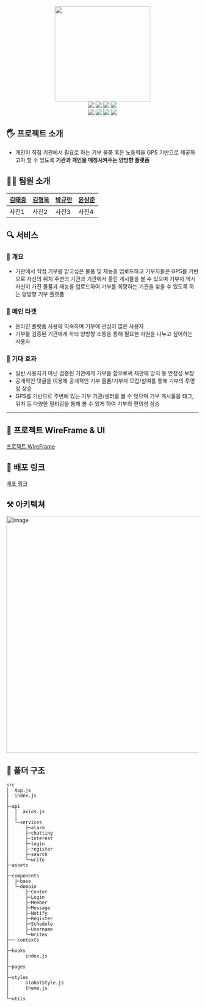 <div align="center">
<img src="https://user-images.githubusercontent.com/59253551/146976174-ecf103c2-a138-4a32-a371-2f98f43eef7e.png" width="250px" height="250px"/>
</div>
  <div align="center">
<img src="https://img.shields.io/badge/React-17.0.2-blue.svg"/>
<img src="https://img.shields.io/badge/React_Router_Dom-6.0.2-red.svg"/>
<img src="https://img.shields.io/badge/styled_components-5.3.3-dd6f93.svg"/>
<img src="https://img.shields.io/badge/MUI-5.2.2-007FFF.svg"/>
<br/>
  <img src="https://img.shields.io/badge/craco-6.4.2-9a9c9e.svg"/>
<img src="https://img.shields.io/badge/yarn-1.22.10-25799F.svg"/>
  <img src="https://img.shields.io/badge/ESLint-7.43.0-9F94DA.svg"/>
  <img src="https://img.shields.io/badge/Prettier-2.5.0-F7B93E.svg"/>
</div>

## 🖐 프로젝트 소개

- 개인이 직접 기관에서 필요로 하는 기부 물품 혹은 노동력을 GPS 기반으로 제공하고자 할 수 있도록 **기관과 개인을 매칭시켜주는 양방향 플랫폼**

## 👨‍💻 팀원 소개

| [김태중](https://github.com/te-ing) | [김형욱](https://github.com/khw970421) | [박규란](https://github.com/gyulhana) | [윤상준](https://github.com/alajillo) |
| ----------------------------------- | -------------------------------------- | ------------------------------------- | ------------------------------------- |
| 사진1                               | 사진2                                  | 사진3                                 | 사진4                                 |

## 🔍 서비스

### 📕 개요

- 기관에서 직접 기부를 받고싶은 물품 및 재능을 업로드하고 기부자들은 GPS를 기반으로 자신의 위치 주변의 기관과 기관에서 올린 게시물을 볼 수 있으며 기부자 역시 자신이 가진 물품과 재능을 업로드하여 기부를 희망하는 기관을 찾을 수 있도록 하는 양방향 기부 플랫폼

### 📗 메인 타겟

- 온라인 플랫폼 사용에 익숙하며 기부에 관심이 많은 사용자
- 기부를 검증된 기관에게 하되 양방향 소통을 통해 필요한 자원을 나누고 싶어하는 사용자

### 📘 기대 효과

- 일반 사용자가 아닌 검증된 기관에게 기부를 함으로써 재판매 방지 등 안정성 보장
- 공개적인 댓글을 이용해 공개적인 기부 물품/기부자 모집/참여를 통해 기부의 투명성 상승
- GPS를 기반으로 주변에 있는 기부 기관/센터를 볼 수 잇으며 기부 게시물을 태그, 위치 등 다양한 필터링을 통해 볼 수 있게 하여 기부의 편의성 상승

<hr/>

## 🌈 프로젝트 WireFrame & UI

[프로젝트 WireFrame](https://www.figma.com/file/m9ehXAKxDkuP2nMpe8h3rE/Gibooniz?node-id=0%3A1)

## 📣 배포 링크

[배포 링크](https://need-it.netlify.app/)

## ⚒ 아키텍쳐

<img width="620" alt="image" src="https://user-images.githubusercontent.com/59253551/146981957-f2c182e6-b315-4553-97ce-e6c7403203ca.png">

## 📁 폴더 구조

```
src
│  App.js
│  index.js
│
├─api
│  │  axios.js
│  │
│  └─services
│      ├─alarm
│      ├─chatting
│      ├─interest
│      ├─login
│      ├─register
│      ├─search
│      └─write
├─assets
│
├─components
│  ├─base
│  └─domain
│      ├─Center
│      ├─Login
│      ├─Member
│      ├─Message
│      ├─Notify
│      ├─Register
│      ├─Schedule
│      ├─Username
│      └─Writes
├── contexts
│
├─hooks
│      index.js
│
├─pages
│
├─styles
│      GlobalStyle.js
│      theme.js
│
└─utils
```
